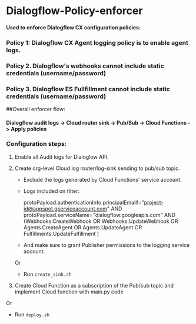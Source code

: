 # Dialogflow-Policy-enforcer
#### Used to enforce Dialogflow CX configuration policies:

### Policy 1: Dialogflow CX Agent logging policy is to enable agent logs.

### Policy 2. Dialogflow's webhooks cannot include static credentials (username/password)

### Policy 3. Dialogflow ES Fullfillment cannot include static credentials (username/password)

##Overall enforcer flow:

#### Dialogflow audit logs -> Cloud router sink -> Pub/Sub -> Cloud Functions -> Apply policies

### Configuration steps:

1. Enable all Audit logs for Dialoglow API.


2. Create org-level Cloud log router/log-sink sending to pub/sub topic.

   * Exclude the logs generated by Cloud Functions' service account.
   * Logs included on filter:


       protoPayload.authenticationInfo.principalEmail!="<project-id@appspot.gserviceaccount.com>" AND
       protoPayload.serviceName="dialogflow.googleapis.com" AND
       (Webhooks.CreateWebhook OR
       Webhooks.UpdateWebhook OR
       Agents.CreateAgent OR
       Agents.UpdateAgent OR
       Fulfillments.UpdateFulfillment
       )

   * And make sure to grant Publisher permissions to the logging service account.

   Or  
    
   * Run `create_sink.sh` 

    

 

4. Create Cloud Function as a subscription of the Pub/sub topic and implement Cloud function with main.py code

  Or

  * Run `deploy.sh`
